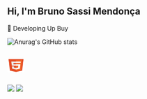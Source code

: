 ## Hi, I'm Bruno Sassi Mendonça
🚀 Developing Up Buy

![Anurag's GitHub stats](https://github-readme-stats.vercel.app/api?username=brunosassi&show_icons=true&theme=transparent)

<div style="display: inline_block"><br>

  <img align="center" alt="Bruno-HTML" height="30" width="40" src="https://raw.githubusercontent.com/devicons/devicon/master/icons/html5/html5-original.svg">
</div>
  
  ##
 
<div> 
  <a href="https://instagram.com/brunosassimendonca" target="_blank"><img src="https://img.shields.io/badge/-Instagram-%23E4405F?style=for-the-badge&logo=instagram&logoColor=white" target="_blank"></a> 
  <a href = "mailto:brunosassimendonca@gmail.com"><img src="https://img.shields.io/badge/-Gmail-%23333?style=for-the-badge&logo=gmail&logoColor=white" target="_blank"></a>

</div>
